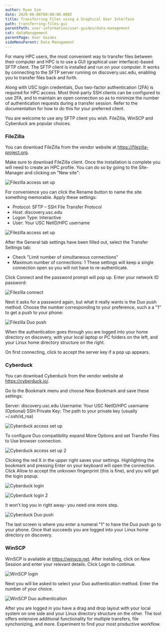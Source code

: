 ```yaml
---
author: Ryan Sim
date: 2020-06-06T00:00:00.000Z
title: Transferring Files using a Graphical User Interface
path: transferring-files-gui
parentPath: user-information/user-guides/data-management
cat: dataManagement
parentPage: User Guides
sideMenuParent: Data Management
---
```


For many HPC users, the most convenient way to transfer files between their computer and HPC is to use a GUI (graphical user interface)-based SFTP client. The SFTP client is installed and run on your computer. It works by connecting to the SFTP server running on discovery.usc.edu, enabling you to transfer files back and forth.

Along with USC login credentials, Duo two-factor authentication (2FA) is required for HPC access. Most third-party SSH clients can be configured to use 2FA, and to maintain an open connection so as to minimize the number of authentication requests during a transfer session. Refer to the documentation for how to do this for your preferred client.

You are welcome to use any SFTP client you wish. FileZilla, WinSCP and Cyberduck are popular choices.

### FileZilla
You can download FileZilla from the vendor website at https://filezilla-project.org.

Make sure to download FileZilla client. Once the installation is complete you will need to create an HPC profile. You can do so by going to the Site-Manager and clicking on "New site":

![Filezilla access set up](hpc-file-transfer-gfx/fz-snip1.png)

For convenience you can click the Rename button to name the site something memorable. Apply these settings:
* Protocol: SFTP – SSH File Transfer Protocol
* Host: discovery.usc.edu
* Logon Type: Interactive
* User: Your USC NetID/HPC username

![Filezilla access set up](hpc-file-transfer-gfx/fz-snip2.png)

After the General tab settings have been filled out, select the Transfer Settings tab:
* Check "Limit number of simultaneous connections"
* Maximum number of connections: 1
These settings will keep a single connection open so you will not have to re-authenticate.

Click Connect and the password prompt will pop up. Enter your network ID password:

![Filezilla connect](hpc-file-transfer-gfx/fz-snip3.png)

Next it asks for a password again, but what it really wants is the Duo push method. Choose the number corresponding to your preference, such a a "1" to get a push to your phone:

![Filezilla Duo push](hpc-file-transfer-gfx/fz-snip4.png)

When the authentication goes through you are logged into your home directory on discovery, with your local laptop or PC folders on the left, and your Linux home directory structure on the right.

On first connecting, click to accept the server key if a pop up appears.

### Cyberduck

You can download Cyberduck from the vendor website at https://cyberduck.io/.

Go to the Bookmark menu and choose New Bookmark and save these settings:

Server: discovery.usc.edu
Username: Your USC NetID/HPC username
(Optional) SSH Private Key: The path to your private key (usually ~/.ssh/id_rsa)

![Cyberduck access set up](hpc-file-transfer-gfx/cb-snip1.png)

To configure Duo compatibility expand More Options and set Transfer Files to Use browser connection.

![Cyberduck access set up 2](hpc-file-transfer-gfx/cb-snip2.png)

Clicking the red X in the upper right saves your settings. Highlighting the bookmark and pressing Enter on your keyboard will open the connection. Click Allow to accept the unknown fingerprint (this is fine), and you will get the login popup.

![Cyberduck login](hpc-file-transfer-gfx/cb-snip3.png)

![Cyberduck login 2](hpc-file-transfer-gfx/cb-snip4.png)

It won't log you in right away- you need one more step.

![Cyberduck Duo push](hpc-file-transfer-gfx/cb-snip5.png)

The last screen is where you enter a numeral "1" to have the Duo push go to your phone. Once that succeeds you are logged into your Linux home directory on discovery.


### WinSCP

WinSCP is available at https://winscp.net. After installing, click on New Session and enter your relevant details. Click Login to continue.

![WinSCP login](hpc-file-transfer-gfx/wscp-snip1.png)

Next you will be asked to select your Duo authentication method. Enter the number of your choice.

![WinSCP Duo authentication](hpc-file-transfer-gfx/wscp-snip2.png)

After you are logged in you have a drag and drop layout with your local system on one side and your Linux directory structure on the other. The tool offers extensive additional functionality for multiple transfers, file synchonizing, and more. Experiment to find your most productive workflow.
